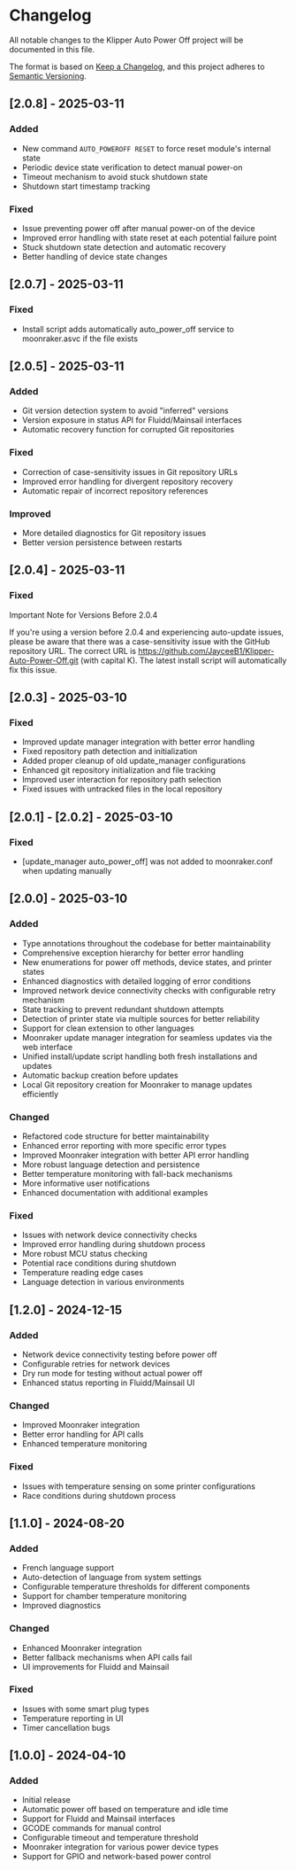 # Changelog

All notable changes to the Klipper Auto Power Off project will be documented in this file.

The format is based on [Keep a Changelog](https://keepachangelog.com/en/1.0.0/),
and this project adheres to [Semantic Versioning](https://semver.org/spec/v2.0.0.html).

## [2.0.8] - 2025-03-11

### Added
* New command `AUTO_POWEROFF RESET` to force reset module's internal state
* Periodic device state verification to detect manual power-on
* Timeout mechanism to avoid stuck shutdown state
* Shutdown start timestamp tracking

### Fixed
* Issue preventing power off after manual power-on of the device
* Improved error handling with state reset at each potential failure point
* Stuck shutdown state detection and automatic recovery
* Better handling of device state changes

## [2.0.7] - 2025-03-11

### Fixed
* Install script adds automatically auto_power_off service to moonraker.asvc if the file exists

## [2.0.5] - 2025-03-11

### Added
* Git version detection system to avoid "inferred" versions
* Version exposure in status API for Fluidd/Mainsail interfaces
* Automatic recovery function for corrupted Git repositories

### Fixed
* Correction of case-sensitivity issues in Git repository URLs
* Improved error handling for divergent repository recovery
* Automatic repair of incorrect repository references

### Improved
* More detailed diagnostics for Git repository issues
* Better version persistence between restarts

## [2.0.4] - 2025-03-11

### Fixed
Important Note for Versions Before 2.0.4

If you're using a version before 2.0.4 and experiencing auto-update issues, please be aware that there was a case-sensitivity issue with the GitHub repository URL. The correct URL is https://github.com/JayceeB1/Klipper-Auto-Power-Off.git (with capital K). 
The latest install script will automatically fix this issue.

## [2.0.3] - 2025-03-10

### Fixed
- Improved update manager integration with better error handling
- Fixed repository path detection and initialization
- Added proper cleanup of old update_manager configurations
- Enhanced git repository initialization and file tracking
- Improved user interaction for repository path selection
- Fixed issues with untracked files in the local repository

## [2.0.1] - [2.0.2] - 2025-03-10

### Fixed
- [update_manager auto_power_off] was not added to moonraker.conf when updating manually

## [2.0.0] - 2025-03-10

### Added
- Type annotations throughout the codebase for better maintainability
- Comprehensive exception hierarchy for better error handling
- New enumerations for power off methods, device states, and printer states
- Enhanced diagnostics with detailed logging of error conditions
- Improved network device connectivity checks with configurable retry mechanism
- State tracking to prevent redundant shutdown attempts
- Detection of printer state via multiple sources for better reliability
- Support for clean extension to other languages
- Moonraker update manager integration for seamless updates via the web interface
- Unified install/update script handling both fresh installations and updates
- Automatic backup creation before updates
- Local Git repository creation for Moonraker to manage updates efficiently

### Changed
- Refactored code structure for better maintainability
- Enhanced error reporting with more specific error types
- Improved Moonraker integration with better API error handling
- More robust language detection and persistence
- Better temperature monitoring with fall-back mechanisms
- More informative user notifications
- Enhanced documentation with additional examples

### Fixed
- Issues with network device connectivity checks
- Improved error handling during shutdown process
- More robust MCU status checking
- Potential race conditions during shutdown
- Temperature reading edge cases
- Language detection in various environments

## [1.2.0] - 2024-12-15

### Added
- Network device connectivity testing before power off
- Configurable retries for network devices
- Dry run mode for testing without actual power off
- Enhanced status reporting in Fluidd/Mainsail UI

### Changed
- Improved Moonraker integration
- Better error handling for API calls
- Enhanced temperature monitoring

### Fixed
- Issues with temperature sensing on some printer configurations
- Race conditions during shutdown process

## [1.1.0] - 2024-08-20

### Added
- French language support
- Auto-detection of language from system settings
- Configurable temperature thresholds for different components
- Support for chamber temperature monitoring
- Improved diagnostics

### Changed
- Enhanced Moonraker integration
- Better fallback mechanisms when API calls fail
- UI improvements for Fluidd and Mainsail

### Fixed
- Issues with some smart plug types
- Temperature reporting in UI
- Timer cancellation bugs

## [1.0.0] - 2024-04-10

### Added
- Initial release
- Automatic power off based on temperature and idle time
- Support for Fluidd and Mainsail interfaces
- GCODE commands for manual control
- Configurable timeout and temperature threshold
- Moonraker integration for various power device types
- Support for GPIO and network-based power control